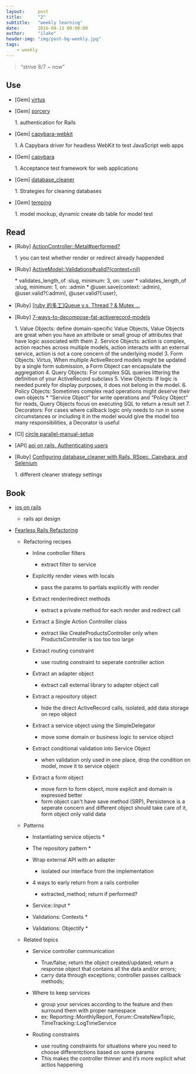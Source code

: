 ```yaml
---
layout:     post
title:      "2"
subtitle:   "weekly learning"
date:       2016-08-13 00:00:00
author:     "ilake"
header-img: "img/post-bg-weekly.jpg"
tags:
    - weekly
---
```

> “strive 8/7 ~ now”

## Use
* <p>[Gem] <a href="https://github.com/solnic/virtus">virtus</a></p>

* <p>[Gem] <a href="https://github.com/NoamB/sorcery">sorcery</a></p>
  1. authentication for Rails

* <p>[Gem] <a href="https://github.com/thoughtbot/capybara-webkit">capybara-webkit</a></p>
  1. A Capybara driver for headless WebKit to test JavaScript web apps

* <p>[Gem] <a href="https://github.com/jnicklas/capybara">capybara</a></p>
  1. Acceptance test framework for web applications

* <p>[Gem] <a href="https://github.com/DatabaseCleaner/database_cleaner">database_cleaner</a></p>
  1. Strategies for cleaning databases

* <p>[Gem] <a href="https://github.com/jpignata/temping">temping</a></p>
  1. model mockup, dynamic create db table for model test

## Read
* <p>[Ruby] <a href="http://api.rubyonrails.org/v4.1.4/classes/ActionController/Metal.html#method-i-performed-3F">ActionController::Metal#performed?</a></p>
  1. you can test whether render or redirect already happended

* <p>[Ruby] <a href="http://api.rubyonrails.org/classes/ActiveModel/Validations.html#method-i-valid-3F">ActiveModel::Validations#valid?(context=nil)</a></p>
  * validates_length_of :slug, minimum: 3, on: :user
  * validates_length_of :slug, minimum: 1, on: :admin
  * @user.save(context: :admin), @user.valid?(:admin), @user.valid?(:user),

* <p>[Ruby] <a href="http://railsfun.tw/t/ruby-queue-v-s-thread-mutex/619/2">[ruby 的多工]Queue v.s. Thread ? & Mutex …</a></p>

* <p>[Ruby] <a href="http://blog.codeclimate.com/blog/2012/10/17/7-ways-to-decompose-fat-activerecord-models/">7-ways-to-decompose-fat-activerecord-models</a></p>
  1. Value Objects: define domain-specific Value Objects,  Value Objects are great when you have an attribute or small group of attributes that have logic associated with them
  2. Service Objects: action is complex,  action reaches across multiple models, action interacts with an external service, action is not a core concern of the underlying model
  3. Form Objects: Virtus, When multiple ActiveRecord models might be updated by a single form submission, a Form Object can encapsulate the aggregation
  4. Query Objects: For complex SQL queries littering the definition of your ActiveRecord subclass
  5. View Objects: If logic is needed purely for display purposes, it does not belong in the model.
  6. Policy Objects: Sometimes complex read operations might deserve their own objects
      * “Service Object” for write operations and “Policy Object” for reads, Query Objects focus on executing SQL to return a result set
  7. Decorators: For cases where callback logic only needs to run in some circumstances or including it in the model would give the model too many responsibilities, a Decorator is useful


* <p>[CI] <a href="https://circleci.com/docs/parallel-manual-setup/">circle parallel-manual-setup</a></p>

* <p>[API] <a href="http://apionrails.icalialabs.com/book/chapter_five">api on rails, Authenticating users</a></p>

* <p>[Ruby] <a href="http://www.virtuouscode.com/2012/08/31/configuring-database_cleaner-with-rails-rspec-capybara-and-selenium/">Configuring database_cleaner with Rails, RSpec, Capybara, and Selenium</a></p>
  1. different cleaner strategy settings

## Book
* <p> <a href="https://gumroad.com/l/ios-on-rails">ios on rails</a></p>

  * rails api design

* <p> <a href="http://rails-refactoring.com/">Fearless Rails Refactoring</a></p>

  * Refactoring recipes

     * Inline controller filters
         * extract filter to service

     * Explicitly render views with locals
         * pass the params to partials explicitly with render

     * Extract render/redirect methods
         * extract a private method for each render and redirect call

     * Extract a Single Action Controller class
         * extract like CreateProductsController only when ProductsController is too too too large

     * Extract routing constraint
         * use routing constraint to seperate controller action

     * Extract an adapter object
         * extract call external library to adapter object call

     * Extract a repository object
         * hide the direct ActiveRecord calls, isolated, add data storage on repo object

     * Extract a service object using the SimpleDelegator
         * move some domain or business logic to service object

     * Extract conditional validation into Service Object
         * when validation only used in one place, drop the condition on model, move it to service object

     * Extract a form object
         * move form to form object, more explicit and domain is expressed better
         * form object can't have save method (SRP), Persistence is a seperate concern and different object should take care of it, form object only valid data

  *  Patterns

     * Instantiating service objects
       *

     * The repository pattern
       *

     * Wrap external API with an adapter
         * isolated our interface from the implementation

     * 4 ways to early return from a rails controller

         * extracted_method; return if performed?

     * Service::Input
       *

     * Validations: Contexts
       *

     * Validations: Objectify
       *

  * Related topics

     * Service controller communication
         * True/false; return the object created/updated; return a response object that contains all the data and/or errors;
         * carry data through exceptions; controller passes callback methods;

     * Where to keep services
         * group your services according to the feature and then surround them with proper namespace
         * ex: Reporting::MonthlyReport, Forum::CreateNewTopic, TimeTracking::LogTimeService

     * Routing constraints
         * use routing constraints for situations where you need to choose differentctions based on some params
         * This makes the controller thinner and it’s more explicit what actios happening
